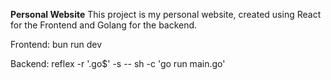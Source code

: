 **Personal Website**
This project is my personal website, created using React for the Frontend and Golang for the backend.

Frontend:
bun run dev

Backend:
reflex -r '\.go$' -s -- sh -c 'go run main.go'
